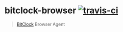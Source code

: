 # bitclock-browser [![travis-ci](https://travis-ci.org/BitClock/bitclock-browser.svg)](https://travis-ci.org/BitClock/bitclock-browser)

> [BitClock](https://bitclock.io) Browser Agent
